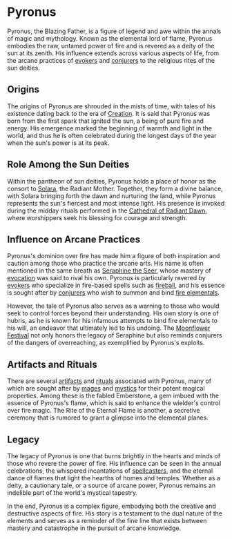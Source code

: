 # Pyronus

Pyronus, the Blazing Father, is a figure of legend and awe within the annals of magic and mythology. Known as the elemental lord of flame, Pyronus embodies the raw, untamed power of fire and is revered as a deity of the sun at its zenith. His influence extends across various aspects of life, from the arcane practices of [evokers](evokers.md) and [conjurers](conjurers.md) to the religious rites of the sun deities.

## Origins

The origins of Pyronus are shrouded in the mists of time, with tales of his existence dating back to the era of [Creation](Creation.md). It is said that Pyronus was born from the first spark that ignited the sun, a being of pure fire and energy. His emergence marked the beginning of warmth and light in the world, and thus he is often celebrated during the longest days of the year when the sun's power is at its peak.

## Role Among the Sun Deities

Within the pantheon of sun deities, Pyronus holds a place of honor as the consort to [Solara](Solara.md), the Radiant Mother. Together, they form a divine balance, with Solara bringing forth the dawn and nurturing the land, while Pyronus represents the sun's fiercest and most intense light. His presence is invoked during the midday rituals performed in the [Cathedral of Radiant Dawn](Cathedral%20of%20Radiant%20Dawn.md), where worshippers seek his blessing for courage and strength.

## Influence on Arcane Practices

Pyronus's dominion over fire has made him a figure of both inspiration and caution among those who practice the arcane arts. His name is often mentioned in the same breath as [Seraphine the Seer](Seraphine%20the%20Seer.md), whose mastery of [evocation](evocation.md) was said to rival his own. Pyronus is particularly revered by [evokers](evokers.md) who specialize in fire-based spells such as [fireball](fireball.md), and his essence is sought after by [conjurers](conjurers.md) who wish to summon and bind [fire elementals](Elementals.md).

However, the tale of Pyronus also serves as a warning to those who would seek to control forces beyond their understanding. His own story is one of hubris, as he is known for his infamous attempts to bind fire elementals to his will, an endeavor that ultimately led to his undoing. The [Moonflower Festival](Moonflower%20Festival.md) not only honors the legacy of Seraphine but also reminds conjurers of the dangers of overreaching, as exemplified by Pyronus's exploits.

## Artifacts and Rituals

There are several [artifacts](artifacts.md) and [rituals](rituals.md) associated with Pyronus, many of which are sought after by [mages](mages.md) and [mystics](mystics.md) for their potent magical properties. Among these is the fabled Emberstone, a gem imbued with the essence of Pyronus's flame, which is said to enhance the wielder's control over fire magic. The Rite of the Eternal Flame is another, a secretive ceremony that is rumored to grant a glimpse into the elemental planes.

## Legacy

The legacy of Pyronus is one that burns brightly in the hearts and minds of those who revere the power of fire. His influence can be seen in the annual celebrations, the whispered incantations of [spellcasters](spellcasters.md), and the eternal dance of flames that light the hearths of homes and temples. Whether as a deity, a cautionary tale, or a source of arcane power, Pyronus remains an indelible part of the world's mystical tapestry.

In the end, Pyronus is a complex figure, embodying both the creative and destructive aspects of fire. His story is a testament to the dual nature of the elements and serves as a reminder of the fine line that exists between mastery and catastrophe in the pursuit of arcane knowledge.